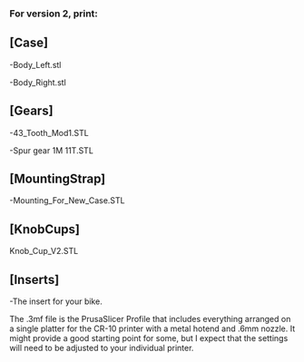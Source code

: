 ### For version 2, print:

## [Case]
-Body_Left.stl

-Body_Right.stl

## [Gears]
-43_Tooth_Mod1.STL

-Spur gear 1M 11T.STL

## [MountingStrap]
-Mounting_For_New_Case.STL

## [KnobCups]
Knob_Cup_V2.STL

## [Inserts]
-The insert for your bike.

The .3mf file is the PrusaSlicer Profile that includes everything arranged on a single platter for the CR-10 printer with a metal hotend and .6mm nozzle. It might provide a good starting point for some, but I expect that the settings will need to be adjusted to your individual printer. 